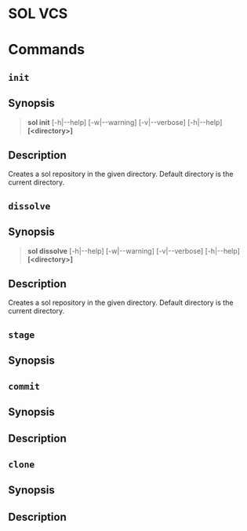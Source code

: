 # SOL VCS

# Commands

## `init`

## Synopsis

> **sol init** [-h|--help] [-w|--warning] [-v|--verbose] [-h|--help] **[\<directory\>]**

## Description
Creates a sol repository in the given directory. Default directory is the current directory.


## `dissolve`

## Synopsis

> **sol dissolve** [-h|--help] [-w|--warning] [-v|--verbose] [-h|--help] **[\<directory\>]**

## Description
Creates a sol repository in the given directory. Default directory is the current directory.


## `stage`

## Synopsis

## `commit`

## Synopsis

## Description


## `clone`

## Synopsis

## Description
